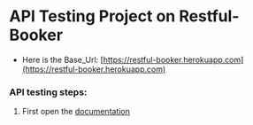 # API Testing Project on Restful-Booker
- Here is the Base_Url: [https://restful-booker.herokuapp.com](https://restful-booker.herokuapp.com)

### API testing steps:
1. First open the [documentation](https://docs.google.com/document/d/1YyzPMbEu6eEMFrvp-WHiJW-SvDTJvikqx1QGyyFgRXw/edit)
